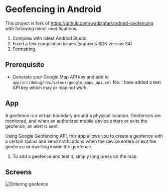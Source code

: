 # Geofencing in Android

This project is fork of https://github.com/wadjaafar/android-geofencing with
following minor modifications.

1. Compiles with latest Android Studio.
1. Fixed a few compilation issues (supports SDK version 34)
1. Formatting.

## Prerequisite

- Generate your Google Map API key and add to
  `app/src/debug/res/values/google_maps_api.xml` file. I have added a test API
  key which may or may not work.

## App

A geofence is a virtual boundary around a physical location. Geofences are
monitored, and when an authorized mobile device enters or exits the geofence, an
alert is sent.

Using Google Geofencing API, this app allows you to create a geofence with a
certain radius and send notifications when the device enters or exit the
geofence or dwelling inside the geofence.

1. To add a geofence and test it, simply long press on the map.

## Screens

![Entering geofence](demo.png)
